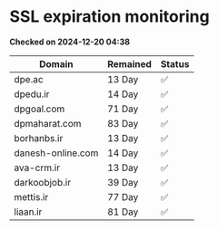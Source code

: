 # SSL expiration monitoring

**Checked on 2024-12-20 04:38**

| Domain | Remained | Status       |
|--------|----------|--------------|
| dpe.ac     | 13 Day   | ✅ |
| dpedu.ir     | 14 Day   | ✅ |
| dpgoal.com     | 71 Day   | ✅ |
| dpmaharat.com     | 83 Day   | ✅ |
| borhanbs.ir     | 13 Day   | ✅ |
| danesh-online.com     | 14 Day   | ✅ |
| ava-crm.ir     | 13 Day   | ✅ |
| darkoobjob.ir     | 39 Day   | ✅ |
| mettis.ir     | 77 Day   | ✅ |
| liaan.ir     | 81 Day   | ✅ |
